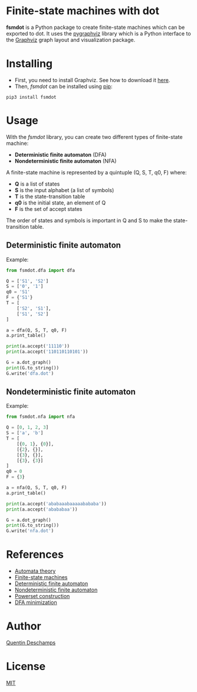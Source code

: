 # Finite-state machines with dot

**fsmdot** is a Python package to create finite-state machines which can be exported to dot. It uses the [pygraphviz](https://pygraphviz.github.io/) library which is a Python interface to the [Graphviz](https://graphviz.org/) graph layout and visualization package.

# Installing
- First, you need to install Graphviz. See how to download it [here](https://graphviz.org/download/).
- Then, *fsmdot* can be installed using [pip](https://pip.pypa.io/en/stable/):
```
pip3 install fsmdot
```

# Usage
With the *fsmdot* library, you can create two different types of finite-state machine:
- **Deterministic finite automaton** (DFA)
- **Nondeterministic finite automaton** (NFA)

A finite-state machine is represented by a quintuple (Q, S, T, q0, F) where:
- **Q** is a list of states
- **S** is the input alphabet (a list of symbols)
- **T** is the state-transition table
- **q0** is the initial state, an element of Q
- **F** is the set of accept states

The order of states and symbols is important in Q and S
to make the state-transition table.

## Deterministic finite automaton
Example:
```python
from fsmdot.dfa import dfa

Q = ['S1', 'S2']
S = ['0', '1']
q0 = 'S1'
F = {'S1'}
T = [
    ['S2', 'S1'],
    ['S1', 'S2']
]

a = dfa(Q, S, T, q0, F)
a.print_table()

print(a.accept('11110'))
print(a.accept('110110110101'))

G = a.dot_graph()
print(G.to_string())
G.write('dfa.dot')
```

## Nondeterministic finite automaton
Example:
```python
from fsmdot.nfa import nfa

Q = [0, 1, 2, 3]
S = ['a', 'b']
T = [
    [{0, 1}, {0}],
    [{2}, {}],
    [{3}, {}],
    [{3}, {3}]
]
q0 = 0
F = {3}

a = nfa(Q, S, T, q0, F)
a.print_table()

print(a.accept('ababaaabaaaaabababa'))
print(a.accept('abababaa'))

G = a.dot_graph()
print(G.to_string())
G.write('nfa.dot')
```

# References
- [Automata theory](https://en.wikipedia.org/wiki/Automata_theory)
- [Finite-state machines](https://en.wikipedia.org/wiki/Finite-state_machine)
- [Deterministic finite automaton](https://en.wikipedia.org/wiki/Deterministic_finite_automaton)
- [Nondeterministic finite automaton](https://en.wikipedia.org/wiki/Nondeterministic_finite_automaton)
- [Powerset construction](https://en.wikipedia.org/wiki/Powerset_construction)
- [DFA minimization](https://en.wikipedia.org/wiki/DFA_minimization)

# Author
[Quentin Deschamps](mailto:quentindeschamps18@gmail.com)

# License
[MIT](https://choosealicense.com/licenses/mit/)
